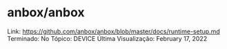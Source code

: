 # anbox/anbox

Link: https://github.com/anbox/anbox/blob/master/docs/runtime-setup.md
Terminado: No
Tópico: DEVICE
Última Visualização: February 17, 2022